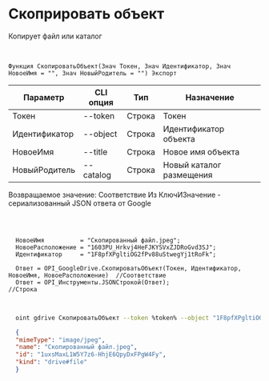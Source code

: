 ﻿---
sidebar_position: 7
---

# Скоприровать объект
 Копирует файл или каталог


<br/>


`Функция СкопироватьОбъект(Знач Токен, Знач Идентификатор, Знач НовоеИмя = "", Знач НовыйРодитель = "") Экспорт`

  | Параметр | CLI опция | Тип | Назначение |
  |-|-|-|-|
  | Токен | --token | Строка | Токен |
  | Идентификатор | --object | Строка | Идентификатор объекта |
  | НовоеИмя | --title | Строка | Новое имя объекта |
  | НовыйРодитель | --catalog | Строка | Новый каталог размещения |

  
  Возвращаемое значение:   Соответствие Из КлючИЗначение - сериализованный JSON ответа от Google

<br/>




```bsl title="Пример кода"
  
  НовоеИмя          = "Скопированный файл.jpeg";
  НовоеРасположение = "1603PU_Hrkvj4HeFJKYSVxZJDRoGvd3SJ";
  Идентификатор     = "1F8pfXPgltiOG2fPv88uStwegYj1tRoFk";
  
  Ответ = OPI_GoogleDrive.СкопироватьОбъект(Токен, Идентификатор, НовоеИмя, НовоеРасположение)  //Соответствие
  Ответ = OPI_Инструменты.JSONСтрокой(Ответ);                                                   //Строка
  
```
	


```sh title="Пример команды CLI"
    
  oint gdrive СкопироватьОбъект --token %token% --object "1F8pfXPgltiOG2fPv88uStwegYj1tRoFk" --title "Скопированный файл.jpeg" --catalog %catalog%

```

```json title="Результат"
  {
  "mimeType": "image/jpeg",
  "name": "Скопированный файл.jpeg",
  "id": "1uxsMaxL1W5Y7z6-HhjE6QpyDxFPgW4Fy",
  "kind": "drive#file"
  }
```
